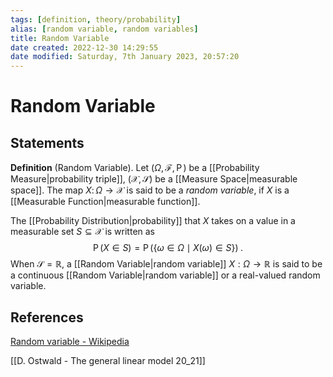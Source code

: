 ```yaml
---
tags: [definition, theory/probability]
alias: [random variable, random variables]
title: Random Variable
date created: 2022-12-30 14:29:55
date modified: Saturday, 7th January 2023, 20:57:20
---
```


# Random Variable

## Statements

**Definition** (Random Variable). Let ${\displaystyle (\Omega ,{\mathcal {F}},\operatorname {P} )}$ be a [[Probability Measure|probability triple]], $(\mathcal{X}, \mathcal{S})$ be a [[Measure Space|measurable space]]. The map ${\displaystyle X\colon \Omega \to \mathcal{X}}$ is said to be a _random variable_, if $X$ is a [[Measurable Function|measurable function]].

The [[Probability Distribution|probability]] that $X$ takes on a value in a measurable set ${\displaystyle S\subseteq \mathcal{X}}$ is written as $$
{\displaystyle \operatorname {P} (X\in S)=\operatorname {P} (\{\omega \in \Omega \mid X(\omega )\in S\})}\;.
$$When $\mathcal{S}=\mathbb{R}$, a [[Random Variable|random variable]] $X:\Omega\to\mathbb{R}$ is said to be a continuous [[Random Variable|random variable]] or a real-valued random variable.

## References

[Random variable - Wikipedia](https://en.wikipedia.org/wiki/Random_variable)

[[D. Ostwald - The general linear model 20_21]]